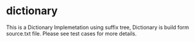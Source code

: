 dictionary
==========

This is a Dictionary Implemetation using suffix tree, Dictionary is build form source.txt file.
Please see test cases for more details.
